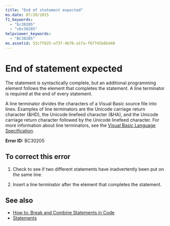 ```yaml
---
title: "End of statement expected"
ms.date: 07/20/2015
f1_keywords: 
  - "bc30205"
  - "vbc30205"
helpviewer_keywords: 
  - "BC30205"
ms.assetid: 53c7f825-a737-4b76-a1fa-f67745b8bd40
---
```

# End of statement expected
The statement is syntactically complete, but an additional programming element follows the element that completes the statement. A line terminator is required at the end of every statement.
  
 A line terminator divides the characters of a Visual Basic source file into lines. Examples of line terminators are the Unicode carriage return character (&HD), the Unicode linefeed character (&HA), and the Unicode carriage return character followed by the Unicode linefeed character. For more information about line terminators, see the [Visual Basic Language Specification](~/_vblang/spec/lexical-grammar.md#line-terminators).
  
 **Error ID:** BC30205
  
## To correct this error
  
1. Check to see if two different statements have inadvertently been put on the same line.
  
2. Insert a line terminator after the element that completes the statement.
  
## See also

- [How to: Break and Combine Statements in Code](../../programming-guide/program-structure/how-to-break-and-combine-statements-in-code.md)
- [Statements](../../programming-guide/language-features/statements.md)
